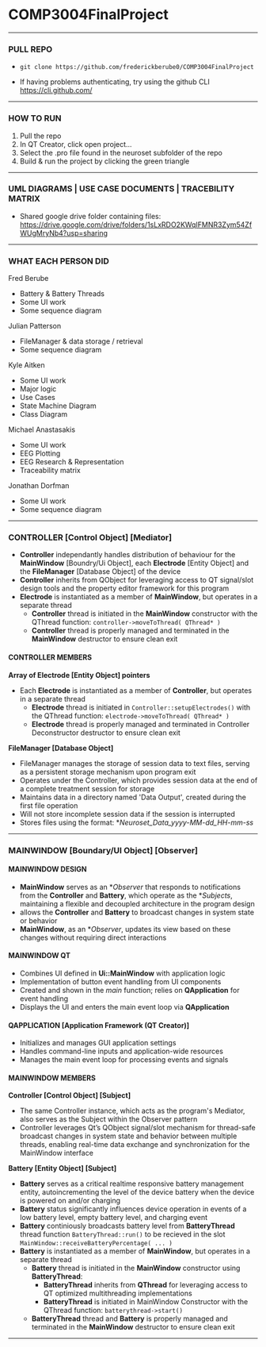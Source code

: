 # COMP3004FinalProject
___
### PULL REPO
- `git clone https://github.com/frederickberube0/COMP3004FinalProject`

- If having problems authenticating, try using the github CLI https://cli.github.com/
___
### HOW TO RUN
1. Pull the repo
2. In QT Creator, click open project...
3. Select the .pro file found in the neuroset subfolder of the repo
4. Build & run the project by clicking the green triangle
   
___
### UML DIAGRAMS | USE CASE DOCUMENTS | TRACEBILITY MATRIX 
* Shared google drive folder containing files: https://drive.google.com/drive/folders/1sLxRDO2KWqIFMNR3Zym54ZfWUgMryNb4?usp=sharing


___
### WHAT EACH PERSON DID 
Fred Berube
* Battery & Battery Threads
* Some UI work
* Some sequence diagram

Julian Patterson
* FileManager & data storage / retrieval
* Some sequence diagram

Kyle Aitken 
* Some UI work
* Major logic
* Use Cases
* State Machine Diagram
* Class Diagram

Michael Anastasakis
* Some UI work
* EEG Plotting
* EEG Research & Representation
* Traceability matrix 

Jonathan Dorfman 
* Some UI work
* Some sequence diagram


___
### CONTROLLER [Control Object] [Mediator]
   - **Controller** independantly handles distribution of behaviour for the **MainWindow** [Boundry/Ui Object], each **Electrode** [Entity Object] and the **FileManager** [Database Object] of the device
   - **Controller** inherits from QObject for leveraging access to QT signal/slot design tools and the property editor framework for this program
   - **Electrode** is instantiated as a member of **MainWindow**, but operates in a separate thread
        - **Controller** thread is initiated in the **MainWindow** constructor with the QThread function:
          ```controller->moveToThread( QThread* ) ```
        - **Controller** thread is properly managed and terminated in the **MainWindow** destructor to ensure clean exit
    
#### CONTROLLER MEMBERS
**Array of Electrode [Entity Object] pointers**
   - Each **Electrode** is instantiated as a member of ****Controller****, but operates in a separate thread
        - **Electrode** thread is initiated in ```Controller::setupElectrodes()``` with the QThread function:
          ```electrode->moveToThread( QThread* ) ```
        - **Electrode** thread is properly managed and terminated in Controller Deconstructor destructor to ensure clean exit

**FileManager [Database Object]**
   - FileManager manages the storage of session data to text files, serving as a persistent storage mechanism upon program exit
   - Operates under the Controller, which provides session data at the end of a complete treatment session for storage
   - Maintains data in a directory named 'Data Output', created during the first file operation
   - Will not store incomplete session data if the session is interrupted
   - Stores files using the format: **Neuroset_Data_yyyy-MM-dd_HH-mm-ss*
___



### MAINWINDOW [Boundary/UI Object] [Observer]

   #### MAINWINDOW DESIGN
   - **MainWindow** serves as an **Observer* that responds to notifications from the **Controller** and **Battery**, which operate as the **Subjects*, maintaining a flexible and decoupled architecture in the program design
   - allows the **Controller** and **Battery** to broadcast changes in system state or behavior
   - **MainWindow**, as an **Observer*, updates its view based on these changes without requiring direct interactions
   #### MAINWINDOW QT
   - Combines UI defined in **Ui::MainWindow** with application logic
   - Implementation of button event handling from UI components
   - Created and shown in the _main_ function; relies on **QApplication** for event handling
   - Displays the UI and enters the main event loop via **QApplication**
   #### QAPPLICATION [Application Framework (QT Creator)]
   - Initializes and manages GUI application settings
   - Handles command-line inputs and application-wide resources
   - Manages the main event loop for processing events and signals

#### MAINWINDOW MEMBERS
**Controller [Control Object] [Subject]**
   - The same Controller instance, which acts as the program's Mediator, also serves as the Subject within the Observer pattern
   - Controller leverages Qt’s QObject signal/slot mechanism for thread-safe broadcast changes in system state and behavior between multiple threads, enabling real-time data exchange and synchronization for the MainWindow interface

**Battery [Entity Object] [Subject]**
   - **Battery** serves as a critical realtime responsive battery management entity, autoincrementing the level of the device battery when the device is powered on and/or charging 
   - **Battery** status significantly influences device operation in events of a low battery level, empty battery level, and charging event
   - **Battery** continiously broadcasts battery level from **BatteryThread** thread function ```BatteryThread::run()``` to be recieved in the slot ```MainWindow::receiveBatteryPercentage( ... )```
   - **Battery** is instantiated as a member of **MainWindow**, but operates in a separate thread
        - **Battery** thread is initiated in the **MainWindow** constructor using **BatteryThread**:
           - **BatteryThread** inherits from **QThread** for leveraging access to QT optimized multithreading implementations 
           - **BatteryThread** is initiated in MainWindow Constructor with the QThread function:
             ```batterythread->start() ```
        - **BatteryThread** thread and **Battery** is properly managed and terminated in the **MainWindow** destructor to ensure clean exit
___
